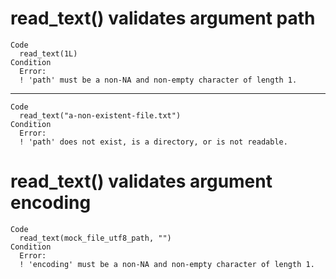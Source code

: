 # read_text() validates argument path

    Code
      read_text(1L)
    Condition
      Error:
      ! 'path' must be a non-NA and non-empty character of length 1.

---

    Code
      read_text("a-non-existent-file.txt")
    Condition
      Error:
      ! 'path' does not exist, is a directory, or is not readable.

# read_text() validates argument encoding

    Code
      read_text(mock_file_utf8_path, "")
    Condition
      Error:
      ! 'encoding' must be a non-NA and non-empty character of length 1.

